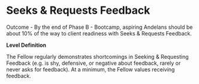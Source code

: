 # Seeks & Requests Feedback

Outcome - By the end of Phase B - Bootcamp, aspiring Andelans should be about 10% of the way to client readiness with Seeks & Requests Feedback.

**Level Definition**

The Fellow regularly demonstrates shortcomings in Seeking & Requesting Feedback (e.g. is shy, defensive, or negative about feedback, rarely or never asks for feedback). At a minimum, the Fellow values receiving feedback.
